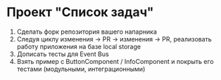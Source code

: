 # Проект "Список задач"

 1. Сделать форк репозитория вашего напарника 
 2. Следуя циклу изменения -> PR -> изменения -> PR, реализовать работу приложения на базе local storage
 3.  Дописать тесты для Event Bus 
 4. Взять пример с ButtonComponent / InfoComponent и покрыть его тестами (модульными, интеграционными)